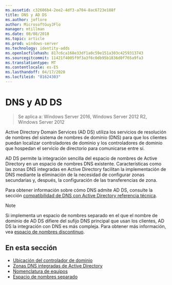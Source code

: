 ```yaml
---
ms.assetid: c32606b4-2ee2-4df3-a704-8ac6723e188f
title: DNS y AD DS
ms.author: joflore
author: MicrosoftGuyJFlo
manager: mtillman
ms.date: 08/08/2018
ms.topic: article
ms.prod: windows-server
ms.technology: identity-adds
ms.openlocfilehash: 817c6ca168e33df1a0c59e151a303c4259313743
ms.sourcegitcommit: 11421f4005f9f3a3f6c0db95b1836d0f765a9fa3
ms.translationtype: MT
ms.contentlocale: es-ES
ms.lasthandoff: 04/17/2020
ms.locfileid: "81624303"
---
```

# <a name="dns-and-ad-ds"></a>DNS y AD DS

> Se aplica a: Windows Server 2016, Windows Server 2012 R2, Windows Server 2012

Active Directory Domain Services (AD DS) utiliza los servicios de resolución de nombres del sistema de nombres de dominio (DNS) para que los clientes puedan localizar controladores de dominio y los controladores de dominio que hospedan el servicio de directorio para comunicarse entre sí.

AD DS permite la integración sencilla del espacio de nombres de Active Directory en un espacio de nombres DNS existente. Características como las zonas DNS integradas en Active Directory facilitan la implementación de DNS mediante la eliminación de la necesidad de configurar zonas secundarias y, después, la configuración de las transferencias de zona.

Para obtener información sobre cómo DNS admite AD DS, consulte la sección [compatibilidad de DNS con Active Directory referencia técnica](https://docs.microsoft.com/previous-versions/windows/it-pro/windows-server-2003/cc781627(v=ws.10)).

> [!NOTE]
> Si implementa un espacio de nombres separado en el que el nombre de dominio de AD DS difiere del sufijo DNS principal que usan los clientes, AD DS la integración con DNS es más compleja. Para obtener más información, vea [espacio de nombres discontinuo](Disjoint-Namespace.md).

## <a name="in-this-section"></a>En esta sección

- [Ubicación del controlador de dominio](Domain-Controller-Location.md)
- [Zonas DNS integradas de Active Directory](Active-Directory-Integrated-DNS-Zones.md)
- [Nomenclatura de equipos](Computer-Naming.md)
- [Espacio de nombres separado](Disjoint-Namespace.md)
